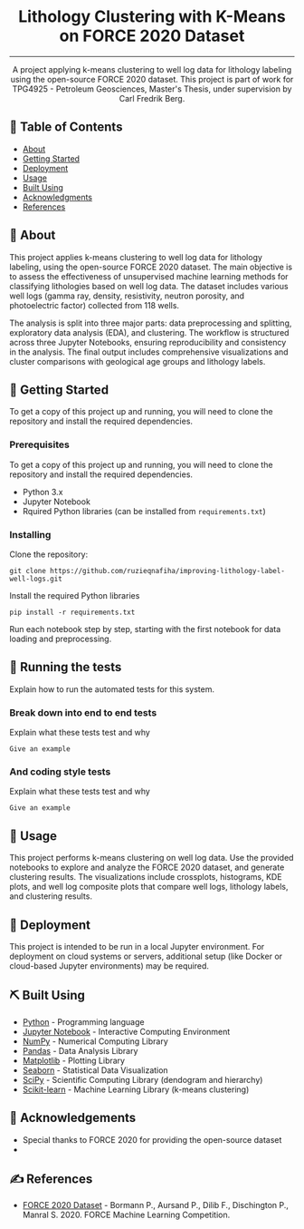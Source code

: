 <h1 align="center">Lithology Clustering with K-Means on FORCE 2020 Dataset</h1>

<div align="center">

</div>

---

<p align="center"> A project applying k-means clustering to well log data for lithology labeling using the open-source FORCE 2020 dataset. This project is part of work for TPG4925 - Petroleum Geosciences, Master's Thesis, under supervision by Carl Fredrik Berg.
    <br> 
</p>


## 📝 Table of Contents

- [About](#about)
- [Getting Started](#getting_started)
- [Deployment](#deployment)
- [Usage](#usage)
- [Built Using](#built_using)
- [Acknowledgments](#acknowledgement)
- [References](#references)


## 🧐 About <a name = "about"></a>

This project applies k-means clustering to well log data for lithology labeling, using the open-source FORCE 2020 dataset. The main objective is to assess the effectiveness of unsupervised machine learning methods for classifying lithologies based on well log data. The dataset includes various well logs (gamma ray, density, resistivity, neutron porosity, and photoelectric factor) collected from 118 wells.

The analysis is split into three major parts: data preprocessing and splitting, exploratory data analysis (EDA), and clustering. The workflow is structured across three Jupyter Notebooks, ensuring reproducibility and consistency in the analysis. The final output includes comprehensive visualizations and cluster comparisons with geological age groups and lithology labels.


## 🏁 Getting Started <a name = "getting_started"></a>

To get a copy of this project up and running, you will need to clone the repository and install the required dependencies.

### Prerequisites

To get a copy of this project up and running, you will need to clone the repository and install the required dependencies.

- Python 3.x
- Jupyter Notebook
- Rquired Python libraries (can be installed from `requirements.txt`)

### Installing

Clone the repository:

```
git clone https://github.com/ruzieqnafiha/improving-lithology-label-well-logs.git
```

Install the required Python libraries

```
pip install -r requirements.txt
```

Run each notebook step by step, starting with the first notebook for data loading and preprocessing.


## 🔧 Running the tests <a name = "tests"></a>

Explain how to run the automated tests for this system.

### Break down into end to end tests

Explain what these tests test and why

```
Give an example
```

### And coding style tests

Explain what these tests test and why

```
Give an example
```


## 🎈 Usage <a name="usage"></a>

This project performs k-means clustering on well log data. Use the provided notebooks to explore and analyze the FORCE 2020 dataset, and generate clustering results. The visualizations include crossplots, histograms, KDE plots, and well log composite plots that compare well logs, lithology labels, and clustering results.


## 🚀 Deployment <a name = "deployment"></a>

This project is intended to be run in a local Jupyter environment. For deployment on cloud systems or servers, additional setup (like Docker or cloud-based Jupyter environments) may be required.


## ⛏️ Built Using <a name = "built_using"></a>

- [Python](https://www.python.org/) - Programming language
- [Jupyter Notebook](https://jupyter.org/) - Interactive Computing Environment
- [NumPy](https://numpy.org/) - Numerical Computing Library
- [Pandas](https://pandas.pydata.org/) - Data Analysis Library
- [Matplotlib](https://matplotlib.org/) - Plotting Library
- [Seaborn](https://seaborn.pydata.org/) - Statistical Data Visualization
- [SciPy](https://scipy.org/) - Scientific Computing Library (dendogram and hierarchy)
- [Scikit-learn](https://scikit-learn.org/) - Machine Learning Library (k-means clustering)


## 🎉 Acknowledgements <a name = "acknowledgement"></a>

- Special thanks to FORCE 2020 for providing the open-source dataset
- 

## ✍️ References <a name = "references"></a>

- [FORCE 2020 Dataset](https://github.com/bolgebrygg/Force-2020-Machine-Learning-competition) - Bormann P., Aursand P., Dilib F., Dischington P., Manral S. 2020. FORCE Machine Learning Competition. 